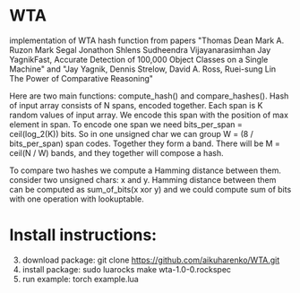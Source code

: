 WTA
======
implementation of WTA hash function from papers
"Thomas Dean Mark A. Ruzon Mark Segal Jonathon Shlens Sudheendra Vijayanarasimhan Jay YagnikFast,
 Accurate Detection of 100,000 Object Classes on a Single Machine" and
"Jay Yagnik, Dennis Strelow, David A. Ross, Ruei-sung Lin The Power of Comparative Reasoning"

Here are two main functions: compute_hash() and compare_hashes().
Hash of input array consists of N spans, encoded together. 
Each span is K random values of input array.
We encode this span with the position of max element in span.
To encode one span we need bits_per_span = ceil(log_2(K)) bits.
So in one unsigned char we can group W = (8 / bits_per_span) span codes. Together they form a band.
There will be M = ceil(N / W) bands, and they together will compose a hash.

To compare two hashes we compute a Hamming distance between them.
consider two unsigned chars: x and y. Hamming distance between them can be computed as
sum_of_bits(x xor y) and we could compute sum of bits with one operation with lookuptable.

Install instructions:
====================
3. download package: git clone https://github.com/aikuharenko/WTA.git
4. install package: sudo luarocks make wta-1.0-0.rockspec
6. run example: torch example.lua
